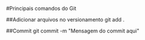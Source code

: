 #Principais comandos do Git

##Adicionar arquivos no versionamento
	git add .

##Commit
	git commit -m "Mensagem do commit aqui"
